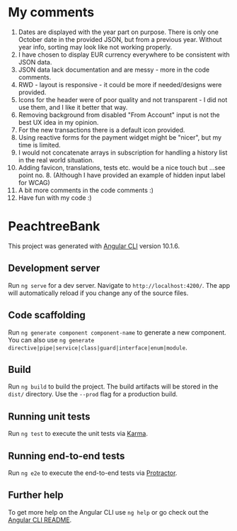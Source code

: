 # My comments
1) Dates are displayed with the year part on purpose. There is only one October date in the provided JSON, but from a previous year. Without year info, sorting may look like not working properly.
2) I have chosen to display EUR currency everywhere to be consistent with JSON data.
3) JSON data lack documentation and are messy - more in the code comments.
4) RWD - layout is responsive - it could be more if needed/designs were provided.
5) Icons for the header were of poor quality and not transparent - I did not use them, and I like it better that way.
6) Removing background from disabled "From Account" input is not the best UX idea in my opinion.
7) For the new transactions there is a default icon provided.
8) Using reactive forms for the payment widget might be "nicer", but my time is limited.
9) I would not concatenate arrays in subscription for handling a history list in the real world situation.
10) Adding favicon, translations, tests etc. would be a nice touch but ...see point no. 8. (Although I have provided an example of hidden input label for WCAG)
11) A bit more comments in the code comments :)
12) Have fun with my code :)

# PeachtreeBank

This project was generated with [Angular CLI](https://github.com/angular/angular-cli) version 10.1.6.

## Development server

Run `ng serve` for a dev server. Navigate to `http://localhost:4200/`. The app will automatically reload if you change any of the source files.

## Code scaffolding

Run `ng generate component component-name` to generate a new component. You can also use `ng generate directive|pipe|service|class|guard|interface|enum|module`.

## Build

Run `ng build` to build the project. The build artifacts will be stored in the `dist/` directory. Use the `--prod` flag for a production build.

## Running unit tests

Run `ng test` to execute the unit tests via [Karma](https://karma-runner.github.io).

## Running end-to-end tests

Run `ng e2e` to execute the end-to-end tests via [Protractor](http://www.protractortest.org/).

## Further help

To get more help on the Angular CLI use `ng help` or go check out the [Angular CLI README](https://github.com/angular/angular-cli/blob/master/README.md).

